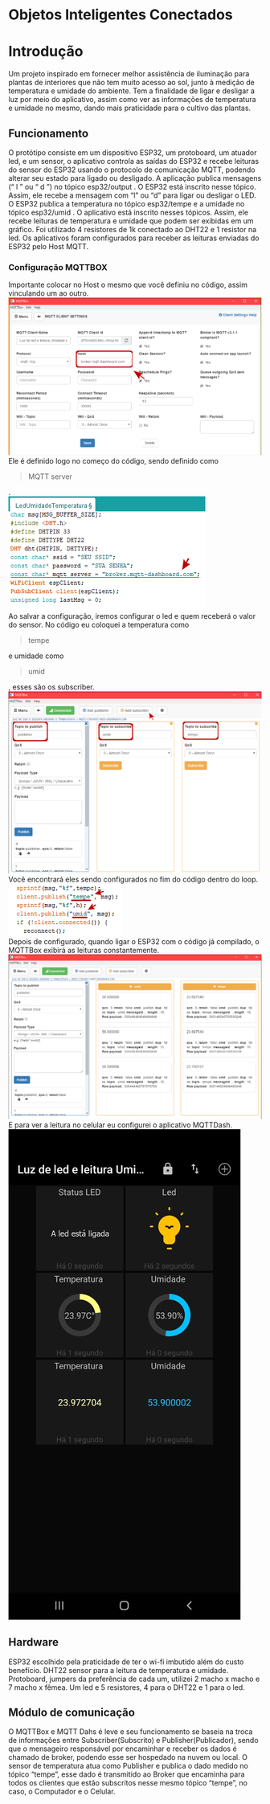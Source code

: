 # Objetos Inteligentes Conectados 

# Introdução
Um projeto inspirado em fornecer melhor assistência de iluminação para plantas de interiores que não tem muito acesso ao sol, junto à medição de temperatura e umidade do ambiente. Tem a finalidade de ligar e desligar a luz por meio do aplicativo, assim como ver as informações de temperatura e umidade no mesmo, dando mais praticidade para o cultivo das plantas.

## Funcionamento
O protótipo consiste em um dispositivo ESP32, um protoboard, um atuador led, e um sensor, o aplicativo controla as saídas do ESP32 e recebe leituras do sensor do ESP32 usando o protocolo de comunicação MQTT, podendo alterar seu estado para ligado ou desligado. A aplicação publica mensagens (“ l ” ou “ d ”) no tópico esp32/output . O ESP32 está inscrito nesse tópico. Assim, ele recebe a mensagem com “l” ou “d” para ligar ou desligar o LED. O ESP32 publica a temperatura no tópico esp32/tempe e a umidade no tópico esp32/umid . O aplicativo está inscrito nesses tópicos. Assim, ele recebe leituras de temperatura e umidade que podem ser exibidas em um gráfico.
Foi utilizado 4 resistores de 1k conectado ao DHT22 e 1 resistor na led. Os aplicativos foram configurados para receber as leituras enviadas do ESP32 pelo Host MQTT.

### Configuração MQTTBOX
Importante colocar no Host o mesmo que você definiu no código, assim vinculando um ao outro.
![MQTTBOX configuração](https://github.com/samyserpa/objetosInteligentesConectados/blob/main/imagens/MQTTBOXconfig.png?raw=true)
Ele é definido logo no começo do código, sendo definido como <blockquote> MQTT server </blockquote> .  
![MQTT server](https://github.com/samyserpa/objetosInteligentesConectados/blob/main/imagens/mqttServer.png?raw=true)  
Ao salvar a configuração, iremos configurar o led e quem receberá o valor do sensor. No código eu coloquei a temperatura como <blockquote> tempe </blockquote> e umidade como <blockquote> umid </blockquote> , esses são os subscriber.  
![MQTTBOXpubSub](https://github.com/samyserpa/objetosInteligentesConectados/blob/main/imagens/MQTTBOXpubSub.png?raw=true)  
Você encontrará eles sendo configurados no fim do código dentro do loop.  
![tempeUmid](https://github.com/samyserpa/objetosInteligentesConectados/blob/main/imagens/tempeUmid.png?raw=true)  
Depois de configurado, quando ligar o ESP32 com o código já compilado, o MQTTBox exibirá as leituras constantemente.   
![leituraMQTTBox](https://github.com/samyserpa/objetosInteligentesConectados/blob/main/imagens/leituraMQTTBox.png?raw=true)  
E para ver a leitura no celular eu configurei o aplicativo MQTTDash.  
![MQTTDash](https://github.com/samyserpa/objetosInteligentesConectados/blob/main/imagens/MQTTDash.png?raw=true)  

## Hardware
ESP32 escolhido pela praticidade de ter o wi-fi imbutido além do custo benefício. DHT22 sensor para a leitura de temperatura e umidade. Protoboard, jumpers da preferência de cada um, utilizei 2 macho x macho e 7 macho x fêmea. Um led e 5 resistores, 4 para o DHT22 e 1 para o led.

## Módulo de comunicação
O MQTTBox e MQTT Dahs é leve e seu funcionamento se baseia na troca de informações entre Subscriber(Subscrito) e Publisher(Publicador), sendo que o mensageiro responsável por encaminhar e receber os dados é chamado de broker, podendo esse ser hospedado na nuvem ou local.   O sensor de temperatura atua como Publisher e publica o dado medido no tópico “tempe”, esse dado é transmitido ao Broker que encaminha para todos os clientes que estão subscritos nesse mesmo tópico “tempe”, no caso, o Computador e o Celular.
